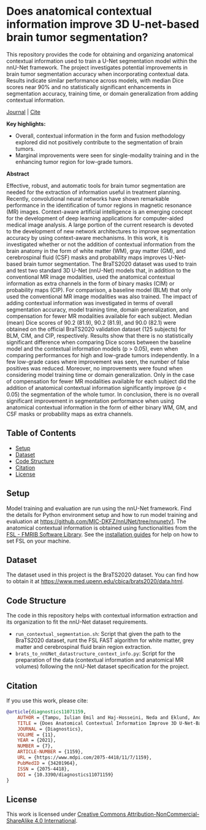 # Does anatomical contextual information improve 3D U-net-based brain tumor segmentation?

This repository provides the code for obtaining and organizing anatomical contextual information used to train a U-Net segmentation model within the nnU-Net framework. The project investigates potential improvements in brain tumor segmentation accuracy when incorporating contextual data. Results indicate similar performance across models, with median Dice scores near 90% and no statistically significant enhancements in segmentation accuracy, training time, or domain generalization from adding contextual information.

[Journal](https://doi.org/10.3390/diagnostics11071159) | [Cite](#reference)

**Key highlights:**
- Overall, contextual information in the form and fusion methodology explored did not positively contribute to the segmentation of brain tumors.
- Marginal improvements were seen for single-modality training and in the enhancing tumor region for low-grade tumors.


**Abstract**

Effective, robust, and automatic tools for brain tumor segmentation are needed for the extraction of information useful in treatment planning. Recently, convolutional neural networks have shown remarkable performance in the identification of tumor regions in magnetic resonance (MR) images. Context-aware artificial intelligence is an emerging concept for the development of deep learning applications for computer-aided medical image analysis. A large portion of the current research is devoted to the development of new network architectures to improve segmentation accuracy by using context-aware mechanisms. In this work, it is investigated whether or not the addition of contextual information from the brain anatomy in the form of white matter (WM), gray matter (GM), and cerebrospinal fluid (CSF) masks and probability maps improves U-Net-based brain tumor segmentation. The BraTS2020 dataset was used to train and test two standard 3D U-Net (nnU-Net) models that, in addition to the conventional MR image modalities, used the anatomical contextual information as extra channels in the form of binary masks (CIM) or probability maps (CIP). For comparison, a baseline model (BLM) that only used the conventional MR image modalities was also trained. The impact of adding contextual information was investigated in terms of overall segmentation accuracy, model training time, domain generalization, and compensation for fewer MR modalities available for each subject. Median (mean) Dice scores of 90.2 (81.9), 90.2 (81.9), and 90.0 (82.1) were obtained on the official BraTS2020 validation dataset (125 subjects) for BLM, CIM, and CIP, respectively. Results show that there is no statistically significant difference when comparing Dice scores between the baseline model and the contextual information models (p > 0.05), even when comparing performances for high and low-grade tumors independently. In a few low-grade cases where improvement was seen, the number of false positives was reduced. Moreover, no improvements were found when considering model training time or domain generalization. Only in the case of compensation for fewer MR modalities available for each subject did the addition of anatomical contextual information significantly improve (p < 0.05) the segmentation of the whole tumor. In conclusion, there is no overall significant improvement in segmentation performance when using anatomical contextual information in the form of either binary WM, GM, and CSF masks or probability maps as extra channels.

## Table of Contents
- [Setup](#setup)
- [Dataset](#dataset)
- [Code Structure](#code-structure)
- [Citation](#reference)
- [License](#license)

## Setup
Model training and evaluation are run using the nnU-Net framework. Find the details for Python environment setup and how to run model training and evaluation at https://github.com/MIC-DKFZ/nnUNet/tree/nnunetv1. 
The anatomical contextual information is obtained using functionalities from the [FSL - FMRIB Software Library](https://fsl.fmrib.ox.ac.uk/fsl/docs/#/). See the [installation guides](https://fsl.fmrib.ox.ac.uk/fsl/docs/#/install/index) for help on how to set FSL on your machine.

## Dataset
The dataset used in this project is the BraTS2020 dataset. You can find how to obtain it at https://www.med.upenn.edu/cbica/brats2020/data.html. 

## Code Structure
The code in this repository helps with contextual information extraction and its organization to fit the nnU-Net dataset requirements.

- `run_contextual_segmentation.sh`: Script that given the path to the BraTS2020 dataset, runt the FSL FAST algorithm for white matter, grey matter and cerebrospinal fluid brain region extraction.
- `brats_to_nnUNet_datastructure_context_info.py`: Script for the preparation of the data (contextual information and anatomical MR volumes) following the nnU-Net dataset specification for the project. 

## Citation
If you use this work, please cite:

```bibtex
@article{diagnostics11071159,
    AUTHOR = {Tampu, Iulian Emil and Haj-Hosseini, Neda and Eklund, Anders},
    TITLE = {Does Anatomical Contextual Information Improve 3D U-Net-Based Brain Tumor Segmentation?},
    JOURNAL = {Diagnostics},
    VOLUME = {11},
    YEAR = {2021},
    NUMBER = {7},
    ARTICLE-NUMBER = {1159},
    URL = {https://www.mdpi.com/2075-4418/11/7/1159},
    PubMedID = {34201964},
    ISSN = {2075-4418},
    DOI = {10.3390/diagnostics11071159}
}
```
## License
This work is licensed under [Creative Commons Attribution-NonCommercial-ShareAlike 4.0 International](https://creativecommons.org/licenses/by-nc-sa/4.0/).




